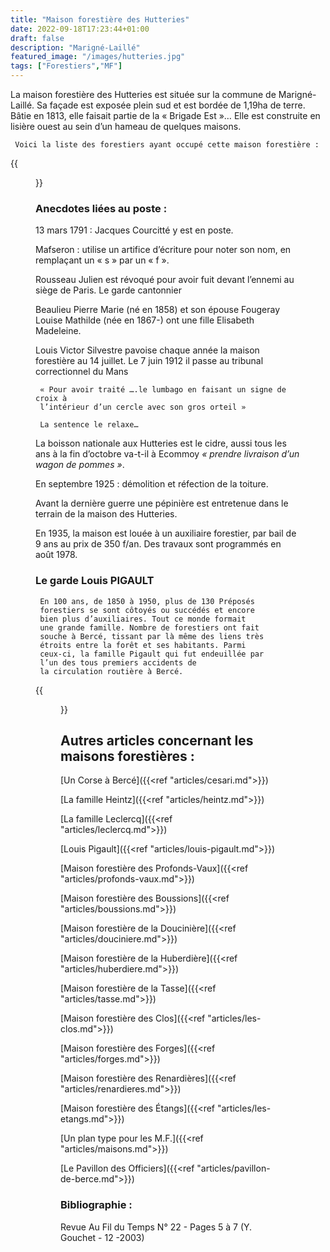 ```yaml
---
title: "Maison forestière des Hutteries"
date: 2022-09-18T17:23:44+01:00
draft: false
description: "Marigné-Laillé"
featured_image: "/images/hutteries.jpg"
tags: ["Forestiers","MF"]
---
```


La maison forestière des Hutteries est située sur la commune de Marigné-Laillé.
Sa façade est exposée plein sud et est bordée de 1,19ha de terre.
Bâtie en 1813, elle faisait partie de la « Brigade Est »… 
Elle est construite en lisière ouest au sein d’un hameau de quelques maisons.

     Voici la liste des forestiers ayant occupé cette maison forestière : 

{{<figure src="/images/articles/hutteries.jpg" title="Forestiers des Hutteries">}}

 ### Anecdotes liées au poste :
  
13 mars 1791 : Jacques Courcitté y est en poste.
  
Mafseron : utilise un artifice d’écriture pour noter son nom, en remplaçant un « s » par un « f ». 
  
Rousseau Julien est révoqué pour avoir fuit devant l’ennemi au siège de Paris. Le garde cantonnier 
  
Beaulieu Pierre Marie (né en 1858) et son épouse Fougeray Louise Mathilde (née en 1867-) ont une fille Elisabeth Madeleine. 
  
Louis Victor Silvestre pavoise chaque année la maison forestière au 14 juillet. 
Le 7 juin 1912 il passe au tribunal correctionnel du Mans 

     « Pour avoir traité ….le lumbago en faisant un signe de croix à 
     l’intérieur d’un cercle avec son gros orteil » 
     
     La sentence le relaxe… 
  
La boisson nationale aux Hutteries est le cidre, aussi tous les ans à la fin d’octobre 
  va-t-il à Ecommoy *« prendre livraison d’un wagon de pommes »*. 
  
En septembre 1925 : démolition et réfection de la toiture. 
  
Avant la dernière guerre une pépinière est entretenue dans le terrain de la maison des Hutteries. 
  
En 1935, la maison est louée à un auxiliaire forestier, par bail de 9 ans au prix de 350 f/an.
Des travaux sont programmés en août 1978. 

### Le garde Louis PIGAULT
     
     En 100 ans, de 1850 à 1950, plus de 130 Préposés 
     forestiers se sont côtoyés ou succédés et encore 
     bien plus d’auxiliaires. Tout ce monde formait 
     une grande famille. Nombre de forestiers ont fait
     souche à Bercé, tissant par là même des liens très
     étroits entre la forêt et ses habitants. Parmi 
     ceux-ci, la famille Pigault qui fut endeuillée par 
     l’un des tous premiers accidents de 
     la circulation routière à Bercé.     
     
{{<figure src="/images/articles/louispigault.jpg" title="Louis Pigault aux Hutteries">}}

## Autres articles concernant les maisons forestières : ## 

[Un Corse à Bercé]({{<ref "articles/cesari.md">}})
    
[La famille Heintz]({{<ref "articles/heintz.md">}})

[La famille Leclercq]({{<ref "articles/leclercq.md">}})

[Louis Pigault]({{<ref "articles/louis-pigault.md">}})

[Maison forestière des Profonds-Vaux]({{<ref "articles/profonds-vaux.md">}})

[Maison forestière des Boussions]({{<ref "articles/boussions.md">}})

[Maison forestière de la Doucinière]({{<ref "articles/douciniere.md">}})

[Maison forestière de la Huberdière]({{<ref "articles/huberdiere.md">}})

[Maison forestière de la Tasse]({{<ref "articles/tasse.md">}})

[Maison forestière des Clos]({{<ref "articles/les-clos.md">}})

[Maison forestière des Forges]({{<ref "articles/forges.md">}})

[Maison forestière des Renardières]({{<ref "articles/renardieres.md">}})

[Maison forestière des Étangs]({{<ref "articles/les-etangs.md">}})

[Un plan type pour les M.F.]({{<ref "articles/maisons.md">}})

[Le Pavillon des Officiers]({{<ref "articles/pavillon-de-berce.md">}})


 ### Bibliographie :
     
 Revue Au Fil du Temps N° 22  - Pages 5 à 7 (Y. Gouchet - 12 -2003)    

